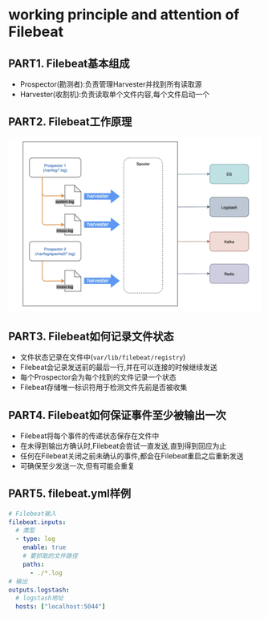 # working principle and attention of Filebeat

## PART1. Filebeat基本组成

- Prospector(勘测者):负责管理Harvester并找到所有读取源
- Harvester(收割机):负责读取单个文件内容,每个文件启动一个

## PART2. Filebeat工作原理

![Filebeat工作原理图](./img/Filebeat工作原理图.png)

## PART3. Filebeat如何记录文件状态

- 文件状态记录在文件中(`var/lib/filebeat/registry`)
- Filebeat会记录发送前的最后一行,并在可以连接的时候继续发送
- 每个Prospector会为每个找到的文件记录一个状态
- Filebeat存储唯一标识符用于检测文件先前是否被收集

## PART4. Filebeat如何保证事件至少被输出一次

- Filebeat将每个事件的传递状态保存在文件中
- 在未得到输出方确认时,Filebeat会尝试一直发送,直到得到回应为止
- 任何在Filebeat关闭之前未确认的事件,都会在Filebeat重启之后重新发送
- 可确保至少发送一次,但有可能会重复

## PART5. filebeat.yml样例

```yaml
# Filebeat输入
filebeat.inputs:
  # 类型
  - type: log
    enable: true
    # 要抓取的文件路径
    paths:
      - ./*.log
# 输出
outputs.logstash:
  # logstash地址
  hosts: ["localhost:5044"]
```